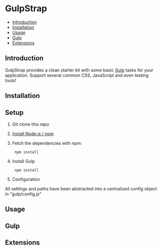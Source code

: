 # GulpStrap

- [Introduction](#introduction)
- [Installation](#installation)
- [Usage](#usage)
- [Gulp](#gulp)
- [Extensions](#extensions)

<a name="introduction"></a>
## Introduction

GulpStrap provides a clean starter kit with some basic [Gulp](http://gulpjs.com) tasks for your application.
Support several common CSS, JavaScript and even testing tools!

<a name="installation"></a>
## Installation

## Setup

1. Git clone this repo
2. [Install Node.js / npm](http://nodejs.org/download/)
3. Fetch the dependencies with npm:

        npm install

4. Install Gulp

        npm install 

5. Configuration

All settings and paths have been abstracted into a centralized config object in "gulp/config.js"

<a name="usage"></a>
## Usage

<a name="gulp"></a>
## Gulp

<a name="extensions"></a>
## Extensions




